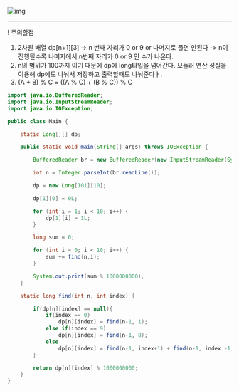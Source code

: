 ![img](https://img1.daumcdn.net/thumb/R1280x0/?scode=mtistory2&fname=https%3A%2F%2Fblog.kakaocdn.net%2Fdn%2FbyPABq%2FbtqHBR75QnU%2FMYrWQPxKscOErT5zfBB1a0%2Fimg.png)

___

! 주의할점
1. 2차원 배열 dp[n+1][3] -> n 번째 자리가 0 or 9 or 나머지로 풀면 안된다 -> n이 진행될수록 나머지에서 n번째 자리가 0 or 9 인 수가 나온다.
2. n의 범위가 100까지 이기 때문에 dp에 long타입을 넘어간다. 모듈러 연산 성질을 이용해 dp에도 나눠서 저장하고 출력할때도 나눠준다ㅏ.
3. (A + B) % C = ((A % C) + (B % C)) % C


```java
import java.io.BufferedReader;
import java.io.InputStreamReader;
import java.io.IOException;

public class Main {

    static Long[][] dp;

    public static void main(String[] args) throws IOException {

        BufferedReader br = new BufferedReader(new InputStreamReader(System.in));

        int n = Integer.parseInt(br.readLine());

        dp = new Long[101][10];

        dp[1][0] = 0L;

        for (int i = 1; i < 10; i++) {
            dp[1][i] = 1L;
        }

        long sum = 0;

        for (int i = 0; i < 10; i++) {
            sum += find(n,i);
        }

        System.out.print(sum % 1000000000);
    }

    static long find(int n, int index) {

        if(dp[n][index] == null){
            if(index == 0)
                dp[n][index] = find(n-1, 1);
            else if(index == 9)
                dp[n][index] = find(n-1, 8);
            else
                dp[n][index] = find(n-1, index+1) + find(n-1, index -1);
        }

        return dp[n][index] % 1000000000;
    }
}
```
